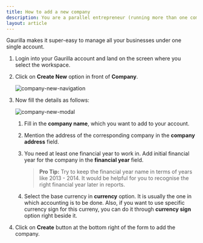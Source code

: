 ```yaml
---
title: How to add a new company
description: You are a parallel entrepreneur (running more than one company), then why not manage them all!
layout: article
---
```

Gaurilla makes it super-easy to manage all your businesses under one single account.

1. Login into your Gaurilla account and land on the screen where you select the workspace.

2. Click on **Create New** option in front of **Company**.

	![company-new-navigation]({{site.url}}/images/workspace/company-new-navigation.png)

3. Now fill the details as follows:

	![company-new-modal]({{site.url}}/images/workspace/company-new-modal.png)

	1. Fill in the **company name**, which you want to add to your account.

	2. Mention the address of the corresponding company in the **company address** field.

	3. You need at least one financial year to work in. Add initial financial year for the company in the **financial year** field.

		> **Pro Tip:** Try to keep the financial year name in terms of years like 2013 - 2014. It would be helpful for you to recognise the right financial year later in reports.

	4. Select the base currency in **currency** option. It is usually the one in which accounting is to be done. Also, if you want to use specific currency sign for this curreny, you can do it through **currency sign** option right beside it.

4. Click on **Create** button at the bottom right of the form to add the company.

